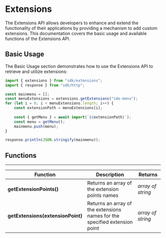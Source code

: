 # Extensions

The Extensions API allows developers to enhance and extend the functionality of their applications by providing a mechanism to add custom extensions. This documentation covers the basic usage and available functions of the Extensions API.

## Basic Usage

The Basic Usage section demonstrates how to use the Extensions API to retrieve and utilize extensions:

```javascript
import { extensions } from "sdk/extensions";
import { response } from "sdk/http";

const mainmenu = [];
const menuExtensions = extensions.getExtensions("ide-menu");
for (let i = 0; i < menuExtensions.length; i++) {
    const extensionPath = menuExtensions[i];
    
    const { getMenu } = await import(`${extensionPath}`);
    const menu = getMenu();
    mainmenu.push(menu);
}

response.println(JSON.stringify(mainmenu));
```

## Functions

---

Function     | Description | Returns
------------ | ----------- | --------
**getExtensionPoints()** | Returns an array of the extension points names | *array of string*
**getExtensions(extensionPoint)**   | Returns an array of the extensions names for the specified extension point | *array of string*